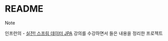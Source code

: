 # README
> [!NOTE]   
> 인프런의 - [실전! 스프링 데이터 JPA](https://www.inflearn.com/course/%EC%8A%A4%ED%94%84%EB%A7%81-%EB%8D%B0%EC%9D%B4%ED%84%B0-JPA-%EC%8B%A4%EC%A0%84/dashboard) 강의를 수강하면서 들은 내용을 정리한 프로젝트